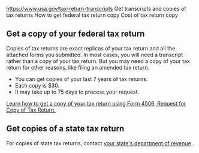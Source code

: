 

https://www.usa.gov/tax-return-transcripts
Get transcripts and copies of tax returns
How to get federal tax return copy
Cost of tax return copy

Get a copy of your federal tax return
-------------------------------------

Copies of tax returns are exact replicas of your tax return and all the attached forms you submitted. In most cases, you will need a transcript rather than a copy of your tax return. But you may need a copy of your tax return for other reasons, like filing an amended tax return.

* You can get copies of your last 7 years of tax returns.
* Each copy is $30.
* It may take up to 75 days to process your request.

[Learn how to get a copy of your tax return using Form 4506, Request for Copy of Tax Return.](https://www.irs.gov/taxtopics/tc156)

Get copies of a state tax return
--------------------------------

For copies of state tax returns, contact
[your state's department of revenue](https://taxadmin.org/fta-members/)
.

